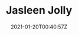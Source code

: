 ---
title: "Jasleen Jolly"
date: 2021-01-20T00:40:57Z
position : 'Researcher'
description : "After working with the brainlife.io team, Jasleen became a clinician scientist specialising in eye disease at the University of Oxford."
image : '/images/avatar/franco.jpg'
tags : ['alumni']
draft: true

---